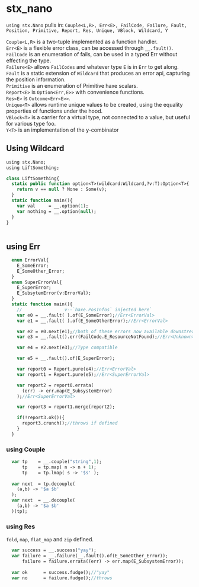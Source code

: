 # stx_nano

`using stx.Nano` pulls in: `Couple<L,R>, Err<E>, FailCode, Failure, Fault, Position, Primitive, Report, Res, Unique, VBlock, Wildcard, Y`

`Couple<L,R>` is a two-tuple implemented as a function handler.  
`Err<E>` is a flexible error class, can be accessed through `__.fault()`.  
`FailCode` is an enumeration of fails, can be used in a typed Err<E> without effecting the type.  
`Failure<E>` allows `FailCodes` and whatever type `E` is in `Err` to get along.  
`Fault` is a static extension of `Wildcard` that produces an error api, capturing the position information.  
`Primitive` is an enumeration of Primitive haxe scalars.  
`Report<E>` is `Option<Err,E>>` with convenience functions.  
`Res<E>` is `Outcome<Err<E>>`.  
`Unique<T>` allows runtime unique values to be created, using the equality properties of functions under the hood.  
`VBlock<T>` is a carrier for a virtual type, not connected to a value, but useful for various type foo.  
`Y<T>`  is an implementation of the y-combinator  


## Using Wildcard

```haxe
using stx.Nano;
using LiftSomething;

class LiftSomething{
  static public function option<T>(wildcard:Wildcard,?v:T):Option<T>{
    return v == null ? None : Some(v);
  }
  static function main(){
    var val     = __.option(1);
    var nothing = __.option(null);
  }
}
  

```

## using Err

```haxe
  enum ErrorVal{
    E_SomeError;
    E_SomeOther_Error;
  }
  enum SuperErrorVal{
    E_SuperError;
    E_SubsytemError(v:ErrorVal);
  }
  static function main(){
    //                v--`haxe.PosInfos` injected here`
    var e0 = __.fault( ).of(E_SomeError);//Err<ErrorVal>
    var e1 = __.fault( ).of(E_SomeOtherError);//Err<ErrorVal>

    var e2 = e0.next(e1);//both of these errors now available downstream.
    var e3 = __.fault().err(FailCode.E_ResourceNotFound);//Err<Unknown>;

    var e4 = e2.next(e3);//Type compatible

    var e5 = __.fault().of(E_SuperError);

    var report0 = Report.pure(e4);//Err<ErrorVal>
    var report1 = Report.pure(e5);//Err<SuperErrorVal>

    var report2 = report0.errata(
      (err) -> err.map(E_SubsystemError)
    );//Err<SuperErrorVal>

    var report3 = report1.merge(report2);

    if(!report3.ok()){
      report3.crunch();//throws if defined
    }
  }
```

### using Couple

```haxe
  var tp    = __.couple("string",1);
      tp    = tp.map( n -> n + 1);
      tp    = tp.lmap( s -> '$s' );
      
  var next  = tp.decouple(
    (a,b) -> '$a $b'
  );
  var next  = __.decouple(
    (a,b) -> '$a $b'
  )(tp);
```

### using Res

  `fold`, `map`, `flat_map` and `zip` defined.

```haxe
  var success = __.success("yay");
  var failure = __.failure(__.fault().of(E_SomeOther_Error));
      failure = failure.errata((err) -> err.map(E_SubsystemError));
  
  var ok      = success.fudge();//"yay"
  var no      = failure.fudge();//throws
```
